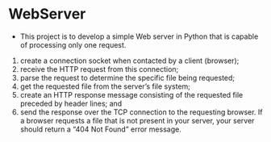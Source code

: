 # WebServer
* This project is to develop a simple Web server in Python that is capable of processing only one request.    
1. create a connection socket when contacted by a client (browser);  
2. receive the HTTP request from this connection;   
3. parse the request to determine the specific file being requested;   
4. get the requested file from the server’s file system;   
5. create an HTTP response message consisting of the requested file preceded by header lines; and   
6. send the response over the TCP connection to the requesting browser. If a browser requests a file that is not present in your server, your server should return a “404 Not Found” error message.  
